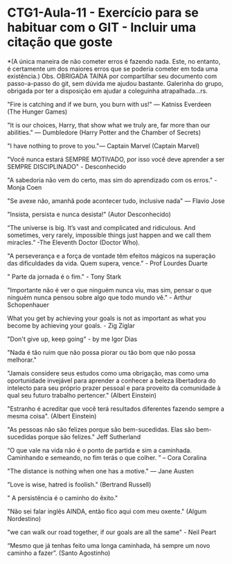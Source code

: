# CTG1-Aula-11 - Exercício para se habituar com o GIT - Incluir uma citação que goste

\*(A única maneira de não cometer erros é fazendo nada. Este, no entanto, é certamente um dos maiores erros que se poderia cometer em toda uma existência.)
Obs. OBRIGADA TAINA por compartilhar seu documento com passo-a-passo do git, sem dúvida me ajudou bastante. Galerinha do grupo, obrigada por ter a disposição em ajudar a coleguinha atrapalhada...rs.

"Fire is catching and if we burn, you burn with us!" ― Katniss Everdeen (The Hunger Games)

"It is our choices, Harry, that show what we truly are, far more than our abilities." ― Dumbledore (Harry Potter and the Chamber of Secrets)

"I have nothing to prove to you."― Captain Marvel (Captain Marvel)

"Você nunca estará SEMPRE MOTIVADO, por isso você deve aprender a ser SEMPRE DISCIPLINADO" - Desconhecido

"A sabedoria não vem do certo, mas sim do aprendizado com os erros." - Monja Coen

"Se avexe não, amanhã pode acontecer tudo, inclusive nada" ― Flavio Jose

"Insista, persista e nunca desista!" (Autor Desconhecido)

“The universe is big. It’s vast and complicated and ridiculous. And sometimes, very rarely, impossible things just happen and we call them miracles.” -The Eleventh Doctor (Doctor Who).

"A perseverança e a força de vontade têm efeitos mágicos na superação das dificuldades da vida. Quem supera, vence." - Prof Lourdes Duarte

" Parte da jornada é o fim." - Tony Stark

"Importante não é ver o que ninguém nunca viu, mas sim, pensar o que ninguém nunca pensou sobre algo que todo mundo vê." - Arthur Schopenhauer

What you get by achieving your goals is not as important as what you become by achieving your goals. - Zig Ziglar

"Don't give up, keep going" - by me Igor Dias

"Nada é tão ruim que não possa piorar ou tão bom que não possa melhorar."

"Jamais considere seus estudos como uma obrigação, mas como uma oportunidade invejável para aprender a conhecer a beleza libertadora do intelecto para seu próprio prazer pessoal e para proveito da comunidade à qual seu futuro trabalho pertencer." (Albert Einstein)

"Estranho é acreditar que você terá resultados diferentes fazendo sempre a mesma coisa". (Albert Einstein)

"As pessoas não são felizes porque são bem-sucedidas. Elas são bem-sucedidas porque são felizes." Jeff Sutherland

“O que vale na vida não é o ponto de partida e sim a caminhada. Caminhando e semeando, no fim terás o que colher. ” – Cora Coralina

"The distance is nothing when one has a motive." ― Jane Austen

"Love is wise, hatred is foolish." (Bertrand Russell)

" A persistência é o caminho do êxito."

"Não sei falar inglês AINDA, então fico aqui com meu oxente." (Algum Nordestino)

"we can walk our road together, if our goals are all the same" - Neil Peart

 “Mesmo que já tenhas feito uma longa caminhada, há sempre um novo caminho a fazer”. (Santo Agostinho)


